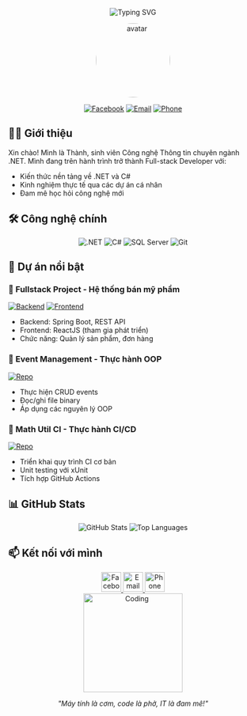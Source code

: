 <div align="center">
  <p align="center">
  <img src="https://readme-typing-svg.demolab.com?font=Fira+Code&weight=600&size=24&duration=3000&pause=1000&color=5C6BC0&width=500&lines=Chào+mừng+đến+với+GitHub+của+mình!;Đoàn+Trung+Thành+-+.NET+Developer;Sinh+viên+CNTT+chuyên+ngành+.NET" alt="Typing SVG" />
</p>

<p align="center">
  <img src="https://avatars.githubusercontent.com/u/165708993?v=4" width="150" style="border-radius: 50%;" alt="avatar" />
</p>

  
  [![Facebook](https://img.shields.io/badge/-Facebook-1877F2?style=for-the-badge&logo=facebook&logoColor=white)](https://www.facebook.com/trung.oan.thanh.504361)
  [![Email](https://img.shields.io/badge/-12b4thanh%40gmail.com-D14836?style=for-the-badge&logo=gmail&logoColor=white)](mailto:12b4thanh@gmail.com)
  [![Phone](https://img.shields.io/badge/-0966.340.303-25D366?style=for-the-badge&logo=whatsapp&logoColor=white)](tel:+84966340303)
</div>

## 👨‍💻 Giới thiệu
Xin chào! Mình là Thành, sinh viên Công nghệ Thông tin chuyên ngành .NET. Mình đang trên hành trình trở thành Full-stack Developer với:
- Kiến thức nền tảng về .NET và C#
- Kinh nghiệm thực tế qua các dự án cá nhân
- Đam mê học hỏi công nghệ mới

## 🛠 Công nghệ chính
<div align="center">

![.NET](https://img.shields.io/badge/.NET-512BD4?style=for-the-badge&logo=dotnet&logoColor=white)
![C#](https://img.shields.io/badge/C%23-239120?style=for-the-badge&logo=c-sharp&logoColor=white)
![SQL Server](https://img.shields.io/badge/SQL_Server-CC2927?style=for-the-badge&logo=microsoft-sql-server&logoColor=white)
![Git](https://img.shields.io/badge/Git-F05032?style=for-the-badge&logo=git&logoColor=white)

</div>

## 🌟 Dự án nổi bật

### 🚀 Fullstack Project - Hệ thống bán mỹ phẩm
[![Backend](https://img.shields.io/badge/-Backend-6DB33F?style=flat&logo=spring&logoColor=white)](https://github.com/erik-dev-8386/skincare-product-sales-system-be) 
[![Frontend](https://img.shields.io/badge/-Frontend-61DAFB?style=flat&logo=react&logoColor=white)](https://github.com/erik-dev-8386/skincare-product-sales-system-FE)
- Backend: Spring Boot, REST API
- Frontend: ReactJS (tham gia phát triển)
- Chức năng: Quản lý sản phẩm, đơn hàng

### 📅 Event Management - Thực hành OOP
[![Repo](https://img.shields.io/badge/-Repository-181717?style=flat&logo=github&logoColor=white)](https://github.com/erik-dev-8386/event-management)
- Thực hiện CRUD events
- Đọc/ghi file binary
- Áp dụng các nguyên lý OOP

### 🔄 Math Util CI - Thực hành CI/CD
[![Repo](https://img.shields.io/badge/-Repository-181717?style=flat&logo=github&logoColor=white)](https://github.com/erik-dev-8386/math-util-ci)
- Triển khai quy trình CI cơ bản
- Unit testing với xUnit
- Tích hợp GitHub Actions

## 📊 GitHub Stats
<div align="center">
  
  ![GitHub Stats](https://github-readme-stats.vercel.app/api?username=erik-dev-8386&show_icons=true&theme=radical&hide_title=true)
  ![Top Languages](https://github-readme-stats.vercel.app/api/top-langs/?username=erik-dev-8386&layout=compact&theme=radical)

</div>

## 📫 Kết nối với mình
<div align="center">
  <a href="https://www.facebook.com/trung.oan.thanh.504361">
    <img src="https://img.icons8.com/fluency/48/000000/facebook.png" width="40" title="Facebook"/>
  </a>
  <a href="mailto:12b4thanh@gmail.com">
    <img src="https://img.icons8.com/color/48/000000/gmail.png" width="40" title="Email"/>
  </a>
  <a href="tel:+84966340303">
    <img src="https://img.icons8.com/color/48/000000/phone.png" width="40" title="Phone"/>
  </a>
</div>

<div align="center">
  <img src="https://media.giphy.com/media/Ln2dAW9oycjgmTpjX9/giphy.gif" width="200" alt="Coding"/>
  <p><i>"Máy tính là cơm, code là phở, IT là đam mê!"</i></p>
</div>

